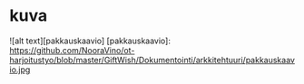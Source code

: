 # kuva

![alt text][pakkauskaavio] 
[pakkauskaavio]: https://github.com/NooraVino/ot-harjoitustyo/blob/master/GiftWish/Dokumentointi/arkkitehtuuri/pakkauskaavio.jpg

